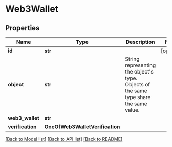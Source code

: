 # Web3Wallet

## Properties
Name | Type | Description | Notes
------------ | ------------- | ------------- | -------------
**id** | **str** |  | [optional] 
**object** | **str** | String representing the object&#x27;s type. Objects of the same type share the same value.  | 
**web3_wallet** | **str** |  | 
**verification** | **OneOfWeb3WalletVerification** |  | 

[[Back to Model list]](../README.md#documentation-for-models) [[Back to API list]](../README.md#documentation-for-api-endpoints) [[Back to README]](../README.md)

